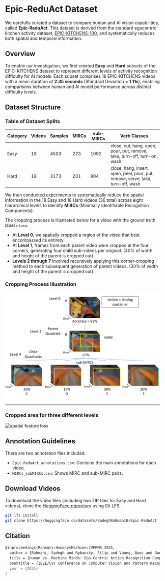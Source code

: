 # Epic-ReduAct Dataset

We carefully curated a dataset to compare human and AI vision capabilities, called **Epic-ReduAct**. This dataset is derived from the standard egocentric kitchen activity dataset, [EPIC-KITCHENS-100](https://epic-kitchens.github.io/2025), and systematically reduces both spatial and temporal information.

## Overview

To enable our investigation, we first created **Easy** and **Hard** subsets of the EPIC-KITCHENS dataset to represent different levels of activity recognition difficulty for AI models. Each subset comprises 18 EPIC-KITCHENS videos with a mean duration of **2.35 seconds** (Standard Deviation = **1.11s**), enabling comparisons between human and AI model performance across distinct difficulty levels.

## Dataset Structure


### Table of Dataset Splits

| Category | Videos | Samples | MIRCs | sub-MIRCs | Verb Classes |
|----------|----------|----------|----------|----------|----------|
| Easy  | 18 | 4503 | 273  | 1092  | close, cut, hang, open, pour, put, remove, take, turn-off, turn-on, wash  |
| Hard  | 18  | 3173  | 201  | 804 | close, hang, insert, open, peel, pour, put, remove, serve, take, turn-off, wash  |

We then conducted experiments to systematically reduce the spatial information in the 18 Easy and 18 Hard videos (36 total) across eight hierarchical levels to identify **MIRCs** (Minimally Identifiable Recognition Components). 

The cropping process is illustrated below for a video with the ground truth label `close`. 
- At **Level 0**, we spatially cropped a region of the video that best encompassed its entirety. 
- At **Level 1**, frames from each parent video were cropped at the four corners, generating four child sub-videos per original. (40% of width and height of the parent is cropped out)
- **Levels 2 through 7** involved recursively applying this corner-cropping method to each subsequent generation of parent videos. (30% of width and height of the parent is cropped out)


### Cropping Process Illustration

![Cropping Process](reduction_flow.png)

---

### Cropped area for three different levels

![spatial feature loss](spatial_feature_loss.png)

## Annotation Guidelines

There are two annotation files included:
- `Epic-ReduAct_annotations.csv`: Contains the main annotations for each video.
- `MIRCs_subMIRCs.csv`: Shows MIRC and sub-MIRC pairs.

## Download Videos

To download the video files (including two ZIP files for Easy and Hard videos), clone the [HuggingFace repository](https://huggingface.co/datasets/SadeghRahmaniB/Epic-ReduAct) using Git LFS:

```bash
git lfs install
git clone https://huggingface.co/datasets/SadeghRahmaniB/Epic-ReduAct
```

## Citation

```bash
@inproceedings{Rahmani:HumanvsMachine:CVPRWS:2025,
  author = {Rahmani, Sadegh and Rybansky, Filip and Vuong, Quoc and Guerin, Frank and Gilbert, Andrew},
  title = {Human vs. Machine Minds: Ego-Centric Action Recognition Compared},
  booktitle = {IEEE/CVF Conference on Computer Vision and Pattern Recognition - Workshop on Multimodal Algorithmic Reasoning (MAR'25)},
  year = {2025}
}
```
